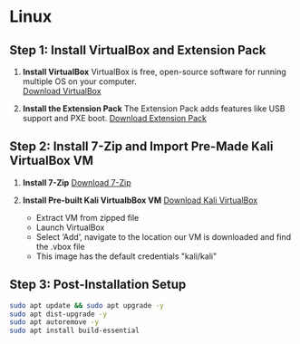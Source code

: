 # Linux

## Step 1: Install VirtualBox and Extension Pack

1. **Install VirtualBox**
   VirtualBox is free, open-source software for running multiple OS on your computer.  
   [Download VirtualBox](https://www.oracle.com/virtualization/virtualbox/)

2. **Install the Extension Pack**
   The Extension Pack adds features like USB support and PXE boot.
   [Download Extension Pack](https://www.oracle.com/virtualization/virtualbox/)

## Step 2: Install 7-Zip and Import Pre-Made Kali VirtualBox VM

1. **Install 7-Zip**
   [Download 7-Zip](https://www.7-zip.org/)

2. **Install Pre-built Kali VirtualbBox VM**
   [Download Kali VirtualBox](https://www.kali.org/get-kali/#kali-virtual-machines)
   - Extract VM from zipped file
   - Launch VirtualBox
   - Select ‘Add’, navigate to the location our VM is downloaded and find the .vbox file
   - This image has the default credentials "kali/kali"

## Step 3: Post-Installation Setup

```bash
sudo apt update && sudo apt upgrade -y
sudo apt dist-upgrade -y
sudo apt autoremove -y
sudo apt install build-essential
```
